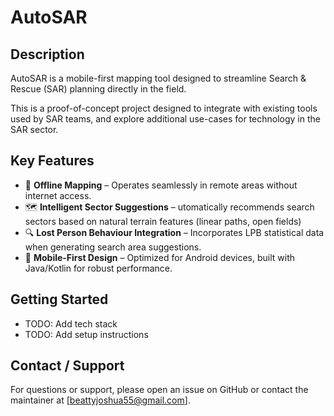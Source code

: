 # AutoSAR

## Description

AutoSAR is a mobile-first mapping tool designed to streamline Search & Rescue (SAR) planning directly in the field.

This is a proof-of-concept project designed to integrate with existing tools used by SAR teams, and explore additional use-cases for technology in the SAR sector.

## Key Features

- 📍 **Offline Mapping** – Operates seamlessly in remote areas without internet access.
- 🗺️ **Intelligent Sector Suggestions** – utomatically recommends search sectors based on natural terrain features (linear paths, open fields)
- 🔍 **Lost Person Behaviour Integration** – Incorporates LPB statistical data when generating search area suggestions.
- 📱 **Mobile-First Design** – Optimized for Android devices, built with Java/Kotlin for robust performance.

## Getting Started

- TODO: Add tech stack
- TODO: Add setup instructions

## Contact / Support
For questions or support, please open an issue on GitHub or contact the maintainer at [beattyjoshua55@gmail.com].